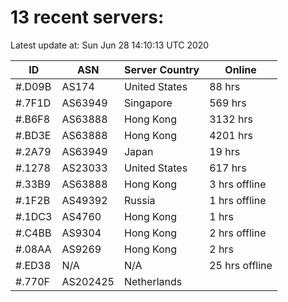 # 13 recent servers:

Latest update at: Sun Jun 28 14:10:13 UTC 2020

| ID | ASN | Server Country | Online |
| -- | --- | -------------- | ------ |
| #.D09B | AS174 | United States | 88 hrs |
| #.7F1D | AS63949 | Singapore | 569 hrs |
| #.B6F8 | AS63888 | Hong Kong | 3132 hrs |
| #.BD3E | AS63888 | Hong Kong | 4201 hrs |
| #.2A79 | AS63949 | Japan | 19 hrs |
| #.1278 | AS23033 | United States | 617 hrs |
| #.33B9 | AS63888 | Hong Kong | 3 hrs offline |
| #.1F2B | AS49392 | Russia | 1 hrs offline |
| #.1DC3 | AS4760 | Hong Kong | 1 hrs |
| #.C4BB | AS9304 | Hong Kong | 2 hrs offline |
| #.08AA | AS9269 | Hong Kong | 2 hrs |
| #.ED38 | N/A | N/A | 25 hrs offline |
| #.770F | AS202425 | Netherlands | |

